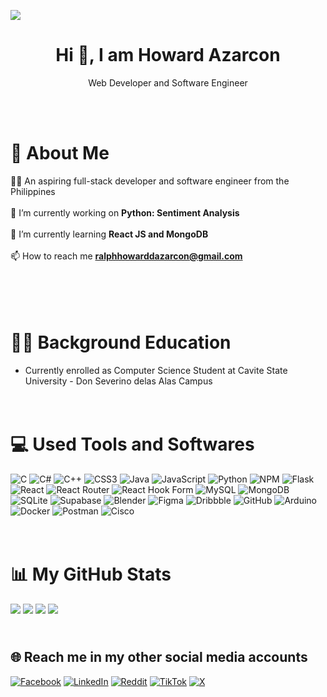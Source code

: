 
[![](https://visitcount.itsvg.in/api?id=Yukwiczyczy&icon=2&color=3)](https://visitcount.itsvg.in) 
<h1 align="center">Hi 👋, I am Howard Azarcon </h1>
<p align="center">Web Developer and Software Engineer</p>  
<br>
<br>

# 💫 About Me
👨‍💻 An aspiring full-stack developer and software engineer from the Philippines<br><br>🔭 I’m currently working on **Python: Sentiment Analysis**<br><br>🌱 I’m currently learning **React JS and MongoDB**<br><br>📫 How to reach me **ralphhowarddazarcon@gmail.com**
<br>

# <br><br>👨‍🎓 Background Education
- Currently enrolled as Computer Science Student at Cavite State University - Don Severino delas Alas Campus

# <br>💻 Used Tools and Softwares
![C](https://img.shields.io/badge/c-%2300599C.svg?style=for-the-badge&logo=c&logoColor=white) ![C#](https://img.shields.io/badge/c%23-%23239120.svg?style=for-the-badge&logo=csharp&logoColor=white) ![C++](https://img.shields.io/badge/c++-%2300599C.svg?style=for-the-badge&logo=c%2B%2B&logoColor=white) ![CSS3](https://img.shields.io/badge/css3-%231572B6.svg?style=for-the-badge&logo=css3&logoColor=white) ![Java](https://img.shields.io/badge/java-%23ED8B00.svg?style=for-the-badge&logo=openjdk&logoColor=white) ![JavaScript](https://img.shields.io/badge/javascript-%23323330.svg?style=for-the-badge&logo=javascript&logoColor=%23F7DF1E) ![Python](https://img.shields.io/badge/python-3670A0?style=for-the-badge&logo=python&logoColor=ffdd54) ![NPM](https://img.shields.io/badge/NPM-%23CB3837.svg?style=for-the-badge&logo=npm&logoColor=white) ![Flask](https://img.shields.io/badge/flask-%23000.svg?style=for-the-badge&logo=flask&logoColor=white) ![React](https://img.shields.io/badge/react-%2320232a.svg?style=for-the-badge&logo=react&logoColor=%2361DAFB) ![React Router](https://img.shields.io/badge/React_Router-CA4245?style=for-the-badge&logo=react-router&logoColor=white) ![React Hook Form](https://img.shields.io/badge/React%20Hook%20Form-%23EC5990.svg?style=for-the-badge&logo=reacthookform&logoColor=white) ![MySQL](https://img.shields.io/badge/mysql-4479A1.svg?style=for-the-badge&logo=mysql&logoColor=white) ![MongoDB](https://img.shields.io/badge/MongoDB-%234ea94b.svg?style=for-the-badge&logo=mongodb&logoColor=white) ![SQLite](https://img.shields.io/badge/sqlite-%2307405e.svg?style=for-the-badge&logo=sqlite&logoColor=white) ![Supabase](https://img.shields.io/badge/Supabase-3ECF8E?style=for-the-badge&logo=supabase&logoColor=white) ![Blender](https://img.shields.io/badge/blender-%23F5792A.svg?style=for-the-badge&logo=blender&logoColor=white) ![Figma](https://img.shields.io/badge/figma-%23F24E1E.svg?style=for-the-badge&logo=figma&logoColor=white) ![Dribbble](https://img.shields.io/badge/Dribbble-EA4C89?style=for-the-badge&logo=dribbble&logoColor=white) ![GitHub](https://img.shields.io/badge/github-%23121011.svg?style=for-the-badge&logo=github&logoColor=white) ![Arduino](https://img.shields.io/badge/-Arduino-00979D?style=for-the-badge&logo=Arduino&logoColor=white) ![Docker](https://img.shields.io/badge/docker-%230db7ed.svg?style=for-the-badge&logo=docker&logoColor=white) ![Postman](https://img.shields.io/badge/Postman-FF6C37?style=for-the-badge&logo=postman&logoColor=white) ![Cisco](https://img.shields.io/badge/cisco-%23049fd9.svg?style=for-the-badge&logo=cisco&logoColor=black)

# <br>📊 My GitHub Stats 
![](https://github-readme-stats.vercel.app/api?username=Yukwiczyczy&theme=dracula&hide_border=false&include_all_commits=true&count_private=true)
![](https://github-readme-streak-stats.herokuapp.com/?user=Yukwiczyczy&theme=dracula&hide_border=false)
![](https://github-contributor-stats.vercel.app/api?username=Yukwiczyczy&limit=5&theme=dracula&combine_all_yearly_contributions=true)
![](https://github-readme-stats.vercel.app/api/top-langs/?username=Yukwiczyczy&theme=dracula&hide_border=false&include_all_commits=true&count_private=true&layout=compact)

## <br>🌐 Reach me in my other social media accounts
[![Facebook](https://img.shields.io/badge/Facebook-%231877F2.svg?logo=Facebook&logoColor=white)](https://facebook.com/Yukwiczyczy) [![LinkedIn](https://img.shields.io/badge/LinkedIn-%230077B5.svg?logo=linkedin&logoColor=white)](https://linkedin.com/in/ralph-howard-azarcon-160bb1318) [![Reddit](https://img.shields.io/badge/Reddit-%23FF4500.svg?logo=Reddit&logoColor=white)](https://reddit.com/user/socialEule) [![TikTok](https://img.shields.io/badge/TikTok-%23000000.svg?logo=TikTok&logoColor=white)](https://tiktok.com/@Yukwiczyczy_) [![X](https://img.shields.io/badge/X-black.svg?logo=X&logoColor=white)](https://x.com/Yukwiczyczy) 

<!-- Proudly created with GPRM ( https://gprm.itsvg.in ) -->
